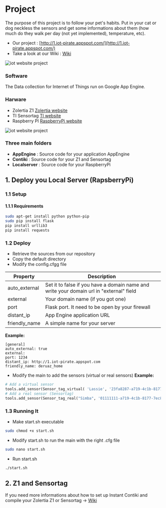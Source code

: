 # Project
The purpose of this project is to follow your pet's habits. Put in your cat or dog neckless the sensors and get some informations about them (how much do they walk per day (not yet implemented), temperature, etc).

* Our project : [http://1.iot-pirate.appspot.com/](http://1.iot-pirate.appspot.com/)
* Take a look at our Wiki : [Wiki](https://github.com/MichaelCaraccio/iot-appengine/wiki)

![iot website project](http://www.mcaraccio.ch/assets/img/iot_website2.png)

### Software
The Data collection for Internet of Things run on Google App Engine.

### Harware
* Zolertia Z1  [Zolertia website](http://zolertia.io/z1)
* TI Sensortag [TI website](http://www.ti.com/ww/en/wireless_connectivity/sensortag2015/)
* Raspberry PI [RaspberryPi website](https://www.raspberrypi.org/)

![iot website project](http://www.mcaraccio.ch/assets/img/iotmontage.png)

### Three main folders
 * **AppEngine** : Source code for your application AppEngine
 * **Contiki** : Source code for your Z1 and Sensortag
 * **Localserver** : Source code for your RaspberryPi

## 1. Deploy you Local Server (RapsberryPi)

### 1.1 Setup
#### 1.1.1 Requirements
```bash
sudo apt-get install python python-pip
sudo pip install flask
pip install urllib3
pip install requests
```
### 1.2 Deploy	
- Retrieve the sources from our repository
- Copy the default directory
- Modify the config.cfgg file

Property  | Description
------------- | -------------
auto_external  | Set it to false if you have a domain name and write your domain url in "external" field
external  | Your domain name (if you got one)
port | Flask port. It need to be open by your firewall
distant_ip | App Engine application URL
friendly_name | A simple name for your server

**Example:**
```
[general]
auto_external: true 	
external: 
port: 1234 		
distant_ip: http://1.iot-pirate.appspot.com 
friendly_name: deruaz_home
```

- Modify the main to add the sensors (virtual or real sensors)
**Example:**

```python
# Add a virtual sensor
tools.add_sensor(Sensor_tag_virtual( 'Lassie', '23fa8287-a719-4c1b-8177-7ec829f6e08r', '6Lowpan', 0, "2015-12-05 11:03:06"))
# Add a real sensor (Sensortag)
tools.add_sensor(Sensor_tag_real("Simba", '01111111-a719-4c1b-8177-7ec829d6e02a', '6Lowpan', 1, "2013-04-05 11:03:06", "http://[aaaa::c30c:0:0:1560]/"))
```

### 1.3 Running It

- Make start.sh executable
```bash
sudo chmod +x start.sh
```
- Modify start.sh to run the main with the right .cfg file
```bash
sudo nano start.sh
```
- Run start.sh	
```bash
./start.sh
```

## 2. Z1 and Sensortag
If you need more informations about how to set up Instant Contiki and compile your Zolertia Z1 or Sensortag -> [Wiki](https://github.com/MichaelCaraccio/iot-appengine/wiki)

